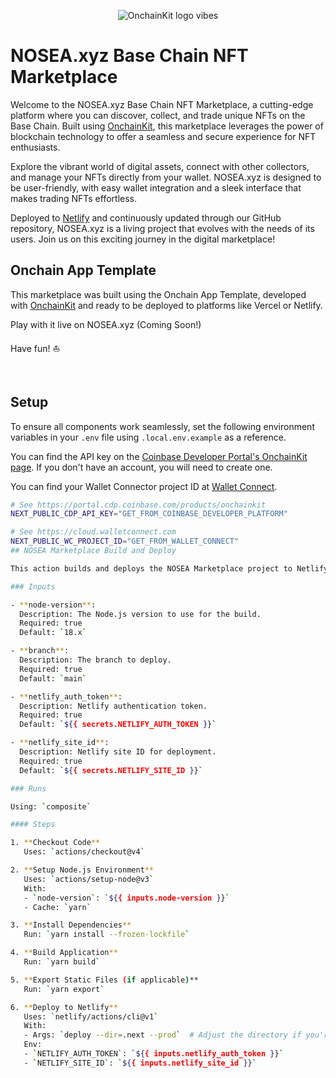 <p align="center">
  <picture>
    <source media="(prefers-color-scheme: dark)" srcset="https://www.google.com/url?sa=i&url=https%3A%2F%2Fbsc.news%2Fpost%2Fbase-chain-set-to-launch-with-100-eth-grants-for-builders-and-creators&psig=AOvVaw0qAjYNnR3XNg26nQ6uT_5V&ust=1724122187654000&source=images&cd=vfe&opi=89978449&ved=0CBIQjRxqFwoTCOiCnYCGgIgDFQAAAAAdAAAAABAE">
    <img alt="OnchainKit logo vibes" src="https://www.google.com/url?sa=i&url=https%3A%2F%2Fbsc.news%2Fpost%2Fbase-chain-set-to-launch-with-100-eth-grants-for-builders-and-creators&psig=AOvVaw0qAjYNnR3XNg26nQ6uT_5V&ust=1724122187654000&source=images&cd=vfe&opi=89978449&ved=0CBIQjRxqFwoTCOiCnYCGgIgDFQAAAAAdAAAAABAE" width="auto">
  </picture>
</p>

# NOSEA.xyz Base Chain NFT Marketplace

Welcome to the NOSEA.xyz Base Chain NFT Marketplace, a cutting-edge platform where you can discover, collect, and trade unique NFTs on the Base Chain. Built using [OnchainKit](https://onchainkit.xyz), this marketplace leverages the power of blockchain technology to offer a seamless and secure experience for NFT enthusiasts.

Explore the vibrant world of digital assets, connect with other collectors, and manage your NFTs directly from your wallet. NOSEA.xyz is designed to be user-friendly, with easy wallet integration and a sleek interface that makes trading NFTs effortless.

Deployed to [Netlify](https://www.netlify.com) and continuously updated through our GitHub repository, NOSEA.xyz is a living project that evolves with the needs of its users. Join us on this exciting journey in the digital marketplace!

## Onchain App Template

This marketplace was built using the Onchain App Template, developed with [OnchainKit](https://onchainkit.xyz) and ready to be deployed to platforms like Vercel or Netlify.

Play with it live on NOSEA.xyz (Coming Soon!)

Have fun! ⛵️

<br />

## Setup

To ensure all components work seamlessly, set the following environment variables in your `.env` file using `.local.env.example` as a reference.

You can find the API key on the [Coinbase Developer Portal's OnchainKit page](https://portal.cdp.coinbase.com/products/onchainkit). If you don't have an account, you will need to create one.

You can find your Wallet Connector project ID at [Wallet Connect](https://cloud.walletconnect.com).

```sh
# See https://portal.cdp.coinbase.com/products/onchainkit
NEXT_PUBLIC_CDP_API_KEY="GET_FROM_COINBASE_DEVELOPER_PLATFORM"

# See https://cloud.walletconnect.com
NEXT_PUBLIC_WC_PROJECT_ID="GET_FROM_WALLET_CONNECT"
## NOSEA Marketplace Build and Deploy

This action builds and deploys the NOSEA Marketplace project to Netlify.

### Inputs

- **node-version**:  
  Description: The Node.js version to use for the build.  
  Required: true  
  Default: `18.x`

- **branch**:  
  Description: The branch to deploy.  
  Required: true  
  Default: `main`

- **netlify_auth_token**:  
  Description: Netlify authentication token.  
  Required: true  
  Default: `${{ secrets.NETLIFY_AUTH_TOKEN }}`

- **netlify_site_id**:  
  Description: Netlify site ID for deployment.  
  Required: true  
  Default: `${{ secrets.NETLIFY_SITE_ID }}`

### Runs

Using: `composite`

#### Steps

1. **Checkout Code**  
   Uses: `actions/checkout@v4`

2. **Setup Node.js Environment**  
   Uses: `actions/setup-node@v3`  
   With:
   - `node-version`: `${{ inputs.node-version }}`
   - Cache: `yarn`

3. **Install Dependencies**  
   Run: `yarn install --frozen-lockfile`

4. **Build Application**  
   Run: `yarn build`

5. **Export Static Files (if applicable)**  
   Run: `yarn export`

6. **Deploy to Netlify**  
   Uses: `netlify/actions/cli@v1`  
   With:
   - Args: `deploy --dir=.next --prod`  # Adjust the directory if you're using 'out'
   Env:
   - `NETLIFY_AUTH_TOKEN`: `${{ inputs.netlify_auth_token }}`
   - `NETLIFY_SITE_ID`: `${{ inputs.netlify_site_id }}`